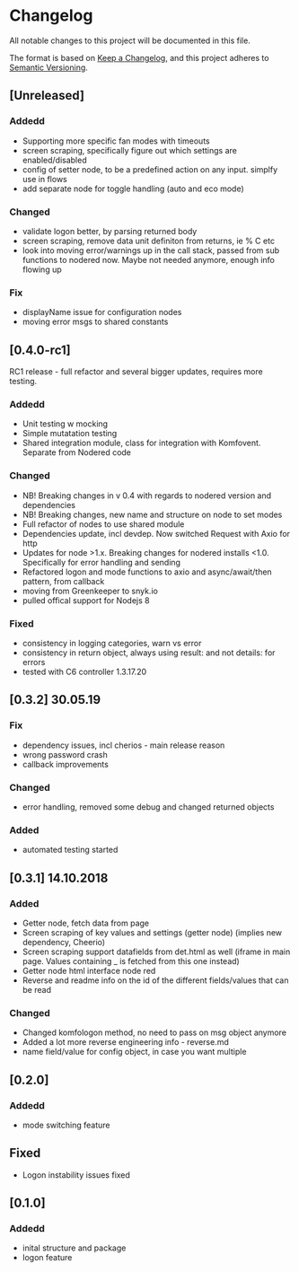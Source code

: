 # Changelog
All notable changes to this project will be documented in this file.

The format is based on [Keep a Changelog](https://keepachangelog.com/en/1.0.0/),
and this project adheres to [Semantic Versioning](https://semver.org/spec/v2.0.0.html).

## [Unreleased]
### Addedd

- Supporting more specific fan modes with timeouts
- screen scraping, specifically figure out which settings are enabled/disabled
- config of setter node, to be a predefined action on any input. simplfy use in flows
- add separate node for toggle handling (auto and eco mode)

### Changed
- validate logon better, by parsing returned body
- screen scraping, remove data unit definiton from returns, ie % C etc
- look into moving error/warnings up in the call stack, passed from sub functions to nodered now. Maybe not needed anymore, enough info flowing up

### Fix
- displayName issue for configuration nodes
- moving error msgs to shared constants


## [0.4.0-rc1]
RC1 release - full refactor and several bigger updates, requires more testing. 

### Addedd
- Unit testing w mocking
- Simple mutatation testing
- Shared integration module, class for integration with Komfovent. Separate from Nodered code

### Changed
- NB! Breaking changes in v 0.4 with regards to nodered version and dependencies
- NB! Breaking changes, new name and structure on node to set modes
- Full refactor of nodes to use shared module
- Dependencies update, incl devdep. Now switched Request with Axio for http
- Updates for node >1.x. Breaking changes for nodered installs <1.0. Specifically for error handling and sending
- Refactored logon and mode functions to axio and async/await/then pattern, from callback
- moving from Greenkeeper to snyk.io
- pulled offical support for Nodejs 8

### Fixed
- consistency in logging categories, warn vs error
- consistency in return object, always using result: and not details: for errors
- tested with C6 controller 1.3.17.20

## [0.3.2] 30.05.19

### Fix
- dependency issues, incl cherios - main release reason
- wrong password crash
- callback improvements

### Changed
- error handling, removed some debug and changed returned objects

### Added 
- automated testing started

## [0.3.1] 14.10.2018

### Added
- Getter node, fetch data from page
- Screen scraping of key values and settings (getter node) (implies new dependency, Cheerio)
- Screen scraping support datafields from det.html as well (iframe in main page. Values containing _ is fetched from this one instead)
- Getter node html interface node red
- Reverse and readme info on the id of the different fields/values that can be read

### Changed
- Changed komfologon method, no need to pass on msg object anymore 
- Added a lot more reverse engineering info - reverse.md
- name field/value for config object, in case you want multiple


## [0.2.0]
### Addedd
- mode switching feature 

## Fixed
- Logon instability issues fixed

## [0.1.0]
### Addedd
- inital structure and package
- logon feature

